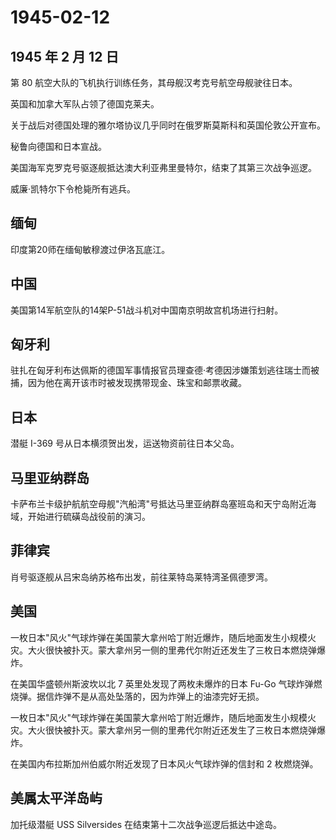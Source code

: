 # 1945-02-12

## 1945 年 2 月 12 日

第 80 航空大队的飞机执行训练任务，其母舰汉考克号航空母舰驶往日本。

英国和加拿大军队占领了德国克莱夫。

关于战后对德国处理的雅尔塔协议几乎同时在俄罗斯莫斯科和英国伦敦公开宣布。

秘鲁向德国和日本宣战。

美国海军克罗克号驱逐舰抵达澳大利亚弗里曼特尔，结束了其第三次战争巡逻。

威廉·凯特尔下令枪毙所有逃兵。

## 缅甸

印度第20师在缅甸敏穆渡过伊洛瓦底江。

## 中国

美国第14军航空队的14架P-51战斗机对中国南京明故宫机场进行扫射。

## 匈牙利

驻扎在匈牙利布达佩斯的德国军事情报官员理查德·考德因涉嫌策划逃往瑞士而被捕，因为他在离开该市时被发现携带现金、珠宝和邮票收藏。

## 日本

潜艇 I-369 号从日本横须贺出发，运送物资前往日本父岛。

## 马里亚纳群岛

卡萨布兰卡级护航航空母舰"汽船湾"号抵达马里亚纳群岛塞班岛和天宁岛附近海域，开始进行硫磺岛战役前的演习。

## 菲律宾

肖号驱逐舰从吕宋岛纳苏格布出发，前往莱特岛莱特湾圣佩德罗湾。

## 美国

一枚日本"风火"气球炸弹在美国蒙大拿州哈丁附近爆炸，随后地面发生小规模火灾。大火很快被扑灭。蒙大拿州另一侧的里弗代尔附近还发生了三枚日本燃烧弹爆炸。

在美国华盛顿州斯波坎以北 7 英里处发现了两枚未爆炸的日本 Fu-Go
气球炸弹燃烧弹。据信炸弹不是从高处坠落的，因为炸弹上的油漆完好无损。

一枚日本"风火"气球炸弹在美国蒙大拿州哈丁附近爆炸，随后地面发生小规模火灾。大火很快被扑灭。蒙大拿州另一侧的里弗代尔附近还发生了三枚日本燃烧弹爆炸。

在美国内布拉斯加州伯威尔附近发现了日本风火气球炸弹的信封和 2 枚燃烧弹。

## 美属太平洋岛屿

加托级潜艇 USS Silversides 在结束第十二次战争巡逻后抵达中途岛。

